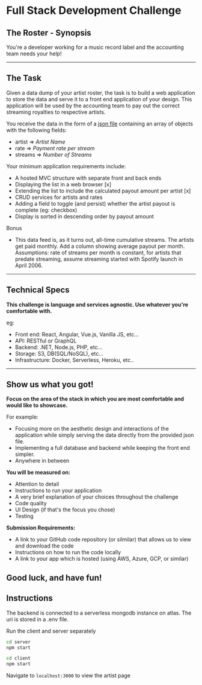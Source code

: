 # Full Stack Development Challenge

## The Roster - Synopsis

You're a developer working for a music record label and the accounting team needs your help!

---

## The Task

Given a data dump of your artist roster, the task is to build a web application to store the data and serve it to a front end application of your design. This application will be used by the accounting team to pay out the correct streaming royalties to respective artists.

You receive the data in the form of a [json file](./roster.json) containing an array of objects with the following fields:

- artist => _Artist Name_
- rate => _Payment rate per stream_
- streams => _Number of Streams_

Your minimum application requirements include:

- A hosted MVC structure with separate front and back ends
- Displaying the list in a web browser [x]
- Extending the list to include the calculated payout amount per artist [x]
- CRUD services for artists and rates
- Adding a field to toggle (and persist) whether the artist payout is complete (eg: checkbox)
- Display is sorted in descending order by payout amount

Bonus
- This data feed is, as it turns out, all-time cumulative streams. The artists get paid monthly. Add a column showing average payout per month. Assumptions: rate of streams per month is constant, for artists that predate streaming, assume streaming started with Spotify launch in April 2006.

---

## Technical Specs

**This challenge is language and services agnostic. Use whatever you're comfortable with.**

eg:

- Front end: React, Angular, Vue.js, Vanilla JS, etc...
- API: RESTful or GraphQL
- Backend: .NET, Node.js, PHP, etc...
- Storage: S3, DB(SQL/NoSQL), etc...
- Infrastructure: Docker, Serverless, Heroku, etc.. 

---

## **Show us what you got!**

**Focus on the area of the stack in which you are most comfortable and would like to showcase.**

For example:

- Focusing more on the aesthetic design and interactions of the application while simply serving the data directly from the provided json file.
- Implementing a full database and backend while keeping the front end simpler.
- Anywhere in between

**You will be measured on:**

- Attention to detail
- Instructions to run your application
- A very brief explanation of your choices throughout the challenge
- Code quality
- UI Design (if that's the focus you chose)
- Testing

**Submission Requirements:**

- A link to your GitHub code repository (or silmilar) that allows us to view and download the code
- Instructions on how to run the code locally
- A link to your app which is hosted (using AWS, Azure, GCP, or similar)

## Good luck, and have fun!

## Instructions

The backend is connected to a serverless mongodb instance on atlas. The uri is stored in a .env file.

Run the client and server separately

```bash
cd server
npm start
```

```bash
cd client
npm start
```

Navigate to `localhost:3000` to view the artist page

